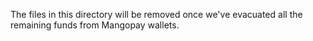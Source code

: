 The files in this directory will be removed once we've evacuated all the remaining funds from Mangopay wallets.
